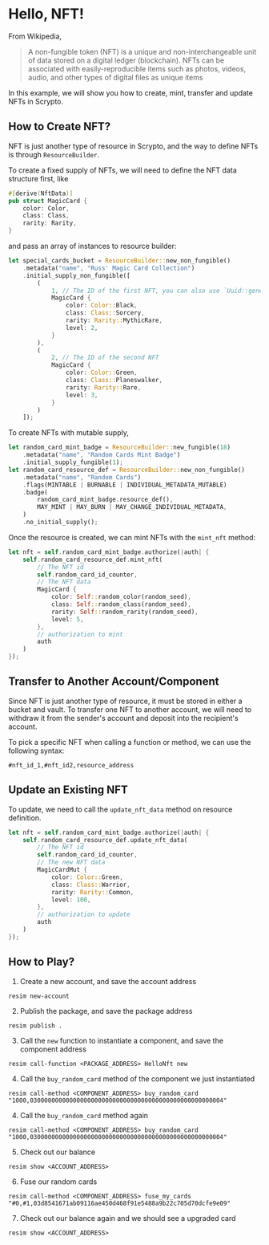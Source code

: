 # Hello, NFT!

From Wikipedia,

> A non-fungible token (NFT) is a unique and non-interchangeable unit of data stored on a digital ledger (blockchain). NFTs can be associated with easily-reproducible items such as photos, videos, audio, and other types of digital files as unique items

In this example, we will show you how to create, mint, transfer and update NFTs in Scrypto.

## How to Create NFT?

NFT is just another type of resource in Scrypto, and the way to define NFTs is through `ResourceBuilder`.

To create a fixed supply of NFTs, we will need to define the NFT data structure first, like
```rust
#[derive(NftData)]
pub struct MagicCard {
    color: Color,
    class: Class,
    rarity: Rarity,
}
```

and pass an array of instances to resource builder:

```rust
let special_cards_bucket = ResourceBuilder::new_non_fungible()
    .metadata("name", "Russ' Magic Card Collection")
    .initial_supply_non_fungible([
        (
            1, // The ID of the first NFT, you can also use `Uuid::generate()` to create a random ID
            MagicCard {
                color: Color::Black,
                class: Class::Sorcery,
                rarity: Rarity::MythicRare,
                level: 2,
            }
        ),
        (
            2, // The ID of the second NFT
            MagicCard {
                color: Color::Green,
                class: Class::Planeswalker,
                rarity: Rarity::Rare,
                level: 3,
            }
        )
    ]);
```

To create NFTs with mutable supply, 

```rust
let random_card_mint_badge = ResourceBuilder::new_fungible(18)
    .metadata("name", "Random Cards Mint Badge")
    .initial_supply_fungible(1);
let random_card_resource_def = ResourceBuilder::new_non_fungible()
    .metadata("name", "Random Cards")
    .flags(MINTABLE | BURNABLE | INDIVIDUAL_METADATA_MUTABLE)
    .badge(
        random_card_mint_badge.resource_def(),
        MAY_MINT | MAY_BURN | MAY_CHANGE_INDIVIDUAL_METADATA,
    )
    .no_initial_supply();
```

Once the resource is created, we can mint NFTs with the `mint_nft` method:
```rust
let nft = self.random_card_mint_badge.authorize(|auth| {
    self.random_card_resource_def.mint_nft(
        // The NFT id
        self.random_card_id_counter,
        // The NFT data
        MagicCard {
            color: Self::random_color(random_seed),
            class: Self::random_class(random_seed),
            rarity: Self::random_rarity(random_seed),
            level: 5,
        },
        // authorization to mint
        auth
    )
});
```

## Transfer to Another Account/Component

Since NFT is just another type of resource, it must be stored in either a bucket and vault. To transfer one NFT to another account, we will need to withdraw it from the sender's account and deposit into the recipient's account.

To pick a specific NFT when calling a function or method, we can use the following syntax:

```
#nft_id_1,#nft_id2,resource_address
```

## Update an Existing NFT


To update, we need to call the `update_nft_data` method on resource definition.

```rust
let nft = self.random_card_mint_badge.authorize(|auth| {
    self.random_card_resource_def.update_nft_data(
        // The NFT id
        self.random_card_id_counter,
        // The new NFT data
        MagicCardMut {
            color: Color::Green,
            class: Class::Warrior,
            rarity: Rarity::Common,
            level: 100,
        },
        // authorization to update
        auth
    )
});
```

## How to Play?

1. Create a new account, and save the account address
```
resim new-account
```
2. Publish the package, and save the package address
```
resim publish .
```
3. Call the `new` function to instantiate a component, and save the component address
```
resim call-function <PACKAGE_ADDRESS> HelloNft new
```
4. Call the `buy_random_card` method of the component we just instantiated
```
resim call-method <COMPONENT_ADDRESS> buy_random_card "1000,030000000000000000000000000000000000000000000000000004"
```
4. Call the `buy_random_card` method again
```
resim call-method <COMPONENT_ADDRESS> buy_random_card "1000,030000000000000000000000000000000000000000000000000004"
```
5. Check out our balance
```
resim show <ACCOUNT_ADDRESS>
```
6. Fuse our random cards
```
resim call-method <COMPONENT_ADDRESS> fuse_my_cards "#0,#1,03d8541671ab09116ae450d468f91e5488a9b22c705d70dcfe9e09"
```
7. Check out our balance again and we should see a upgraded card
```
resim show <ACCOUNT_ADDRESS>
```